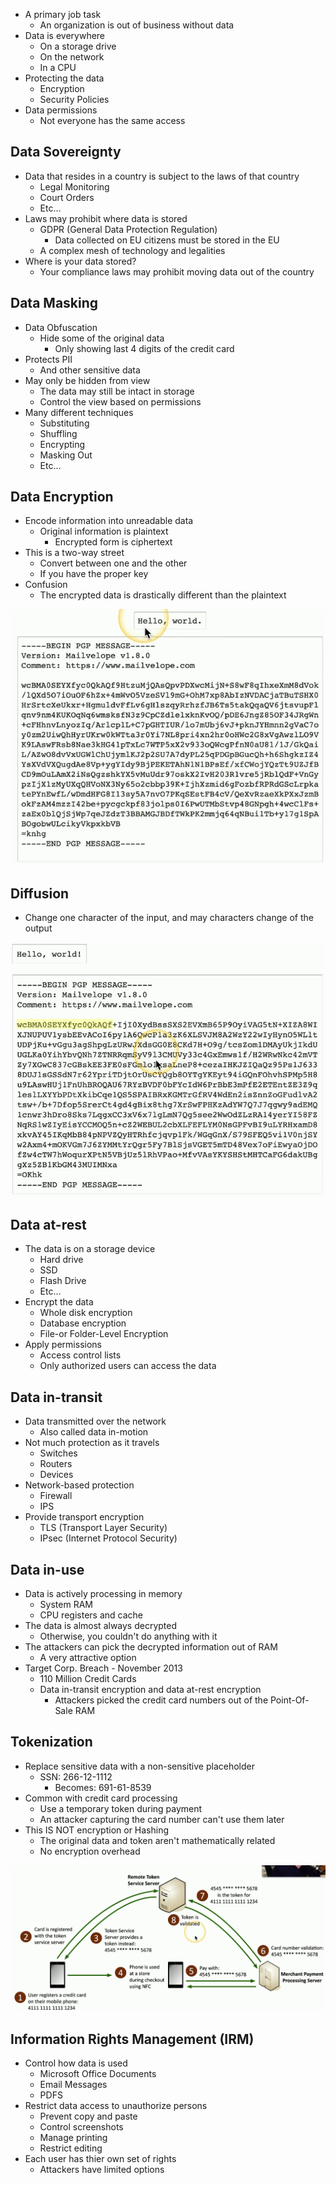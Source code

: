 - A primary job task
	- An organization is out of business without data
- Data is everywhere
	- On a storage drive
	- On the network
	- In a CPU
- Protecting the data
	- Encryption
	- Security Policies
- Data permissions
	- Not everyone has the same access

## Data Sovereignty
- Data that resides in a country is subject to the laws of that country
	- Legal Monitoring
	- Court Orders
	- Etc...
- Laws may prohibit where data is stored
	- GDPR (General Data Protection Regulation)
		- Data collected on EU citizens must be stored in the EU
	- A complex mesh of technology and legalities
- Where is your data stored?
	- Your compliance laws may prohibit moving data out of the country

## Data Masking
- Data Obfuscation
	- Hide some of the original data
		- Only showing last 4 digits of the credit card
- Protects PII
	- And other sensitive data
- May only be hidden from view
	- The data may still be intact in storage
	- Control the view based on permissions
- Many different techniques
	- Substituting
	- Shuffling
	- Encrypting
	- Masking Out
	- Etc...

## Data Encryption
- Encode information into unreadable data
	- Original information is plaintext
		- Encrypted form is ciphertext
- This is a two-way street
	- Convert between one and the other
	- If you have the proper key
- Confusion
	- The encrypted data is drastically different than the plaintext

![](Images/Pasted%20image%2020240320205716.png)

## Diffusion
- Change one character of the input, and may characters change of the output

![](Images/Pasted%20image%2020240320205859.png)

## Data at-rest
- The data is on a storage device
	- Hard drive
	- SSD
	- Flash Drive
	- Etc...
- Encrypt the data
	- Whole disk encryption
	- Database encryption
	- File-or Folder-Level Encryption
- Apply permissions
	- Access control lists
	- Only authorized users can access the data

## Data in-transit
- Data transmitted over the network
	- Also called data in-motion
- Not much protection as it travels
	- Switches
	- Routers
	- Devices
- Network-based protection
	- Firewall
	- IPS
- Provide transport encryption
	- TLS (Transport Layer Security)
	- IPsec (Internet Protocol Security)

## Data in-use
- Data is actively processing in memory
	- System RAM
	- CPU registers and cache
- The data is almost always decrypted
	- Otherwise, you couldn't do anything with it
- The attackers can pick the decrypted information out of RAM
	- A very attractive option
- Target Corp. Breach  -  November 2013
	- 110 Million Credit Cards
	- Data in-transit encryption and data at-rest encryption
		- Attackers picked the credit card numbers out of the Point-Of-Sale RAM

## Tokenization
- Replace sensitive data with a non-sensitive placeholder
	- SSN: 266-12-1112
		- Becomes: 691-61-8539
- Common with credit card processing
	- Use a temporary token during payment
	- An attacker capturing the card number can't use them later
- This IS NOT encryption or Hashing
	- The original data and token aren't mathematically related
	- No encryption overhead

![](Images/Pasted%20image%2020240320211145.png)

## Information Rights Management (IRM)
- Control how data is used
	- Microsoft Office Documents
	- Email Messages
	- PDFS
- Restrict data access to unauthorize persons
	- Prevent copy and paste
	- Control screenshots
	- Manage printing
	- Restrict editing
- Each user has thier own set of rights
	- Attackers have limited options

